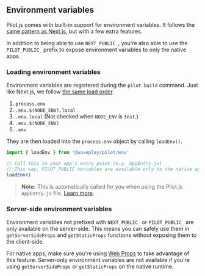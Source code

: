 ## Environment variables

Pilot.js comes with built-in support for environment variables. It follows the [same pattern as Next.js](https://nextjs.org/docs/basic-features/environment-variables), but with a few extra features. 

 In addition to being able to use `NEXT_PUBLIC_`, you're also able to use the `PILOT_PUBLIC_` prefix to expose environment variables to only the native apps.

### Loading environment variables

Environment variables are registered during the `pilot build` command. Just like Next.js, we follow [the same load order](https://nextjs.org/docs/basic-features/environment-variables#environment-variable-load-order).

1. `process.env`
2. `.env.$(NODE_ENV).local`
3. `.env.local` (Not checked when `NODE_ENV` is `test`.)
4. `.env.$(NODE_ENV)`
5. `.env`

They are then loaded into the `process.env` object by calling `loadEnv()`.

```ts
import { loadEnv } from '@waveplay/pilot/env'

// Call this in your app's entry point (e.g. AppEntry.js)
// This way, PILOT_PUBLIC variables are available only to the native apps
loadEnv()
```

> **Note:** This is automatically called for you when using the Pilot.js `AppEntry.js` file. [Learn more](/docs/managed-entry.md).

### Server-side environment variables

Environment variables not prefixed with `NEXT_PUBLIC_` or `PILOT_PUBLIC_` are only available on the server-side. This means you can safely use them in `getServerSideProps` and `getStaticProps` functions without exposing them to the client-side.

For native apps, make sure you're using [Web Props](/docs/web-props.md) to take advantage of this feature. Server-only environment variables are not available if you're using `getServerSideProps` or `getStaticProps` on the native runtime.
